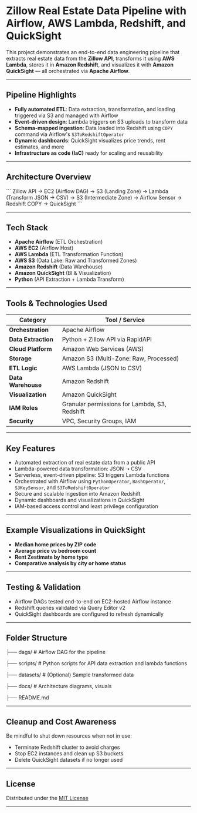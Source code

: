 # Zillow Real Estate Data Pipeline with Airflow, AWS Lambda, Redshift, and QuickSight

This project demonstrates an end-to-end data engineering pipeline that extracts real estate data from the **Zillow API**, transforms it using **AWS Lambda**, stores it in **Amazon Redshift**, and visualizes it with **Amazon QuickSight** — all orchestrated via **Apache Airflow**.

---

## Pipeline Highlights

- **Fully automated ETL**: Data extraction, transformation, and loading triggered via S3 and managed with Airflow
- **Event-driven design**: Lambda triggers on S3 uploads to transform data
- **Schema-mapped ingestion**: Data loaded into Redshift using `COPY` command via Airflow's `S3ToRedshiftOperator`
- **Dynamic dashboards**: QuickSight visualizes price trends, rent estimates, and more
- **Infrastructure as code (IaC)** ready for scaling and reusability

---

## Architecture Overview

\`\`\`
Zillow API → EC2 (Airflow DAG) 
    → S3 (Landing Zone) 
        → Lambda (Transform JSON → CSV) 
            → S3 (Intermediate Zone) 
                → Airflow Sensor 
                    → Redshift COPY 
                        → QuickSight
\`\`\`

---

## Tech Stack

- **Apache Airflow** (ETL Orchestration)
- **AWS EC2** (Airflow Host)
- **AWS Lambda** (ETL Transformation Function)
- **AWS S3** (Data Lake: Raw and Transformed Zones)
- **Amazon Redshift** (Data Warehouse)
- **Amazon QuickSight** (BI & Visualization)
- **Python** (API Extraction + Lambda Transform)

---

## Tools & Technologies Used

| Category            | Tool / Service                          |
|---------------------|------------------------------------------|
| **Orchestration**   | Apache Airflow                          |
| **Data Extraction** | Python + Zillow API via RapidAPI        |
| **Cloud Platform**  | Amazon Web Services (AWS)               |
| **Storage**         | Amazon S3 (Multi-Zone: Raw, Processed)  |
| **ETL Logic**       | AWS Lambda (JSON to CSV)                |
| **Data Warehouse**  | Amazon Redshift                         |
| **Visualization**   | Amazon QuickSight                       |
| **IAM Roles**       | Granular permissions for Lambda, S3, Redshift |
| **Security**        | VPC, Security Groups, IAM               |

---

## Key Features

- Automated extraction of real estate data from a public API  
- Lambda-powered data transformation: JSON ➝ CSV  
- Serverless, event-driven pipeline: S3 triggers Lambda functions  
- Orchestrated with Airflow using `PythonOperator`, `BashOperator`, `S3KeySensor`, and `S3ToRedshiftOperator`  
- Secure and scalable ingestion into Amazon Redshift  
- Dynamic dashboards and visualizations in QuickSight  
- IAM-based access control and least privilege configuration

---

## Example Visualizations in QuickSight

- **Median home prices by ZIP code**
- **Average price vs bedroom count**
- **Rent Zestimate by home type**
- **Comparative analysis by city or home status**

---

## Testing & Validation

- Airflow DAGs tested end-to-end on EC2-hosted Airflow instance  
- Redshift queries validated via Query Editor v2  
- QuickSight dashboards are configured to refresh dynamically  

---

## Folder Structure

├── dags/ # Airflow DAG for the pipeline

├── scripts/ # Python scripts for API data extraction and lambda functions

├── datasets/ # (Optional) Sample transformed data

├── docs/ # Architecture diagrams, visuals

├── README.md

---

## Cleanup and Cost Awareness

Be mindful to shut down resources when not in use:

-  Terminate Redshift cluster to avoid charges  
-  Stop EC2 instances and clean up S3 buckets  
-  Delete QuickSight datasets if no longer used

---

## License

Distributed under the [MIT License](LICENSE)

---

